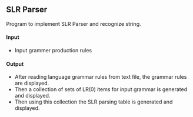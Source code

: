 ## SLR Parser
Program to implement SLR Parser and recognize string.

#### Input
- Input grammer production rules

#### Output
- After reading language grammar rules from text file, the grammar rules are displayed. 
- Then a collection of sets of LR(0) items for input grammar is generated and displayed. 
- Then using this collection the SLR parsing table is generated and displayed.
